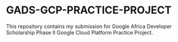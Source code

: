 # GADS-GCP-PRACTICE-PROJECT
This repository contains my submission for Google Africa Developer Scholarship Phase II Google Cloud Platform Practice Project. 
